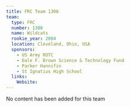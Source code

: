 ```yaml
---
title: FRC Team 1308
team:
  type: FRC
  number: 1308
  name: Wildcats
  rookie_year: 2004
  location: Cleveland, Ohio, USA
  sponsors:
    - US Army ROTC
    - Dale F. Brown Science & Technology Fund
    - Parker Hannifin
    - St Ignatius High School
  links:
    Website: 
---
```

No content has been added for this team